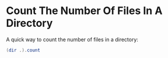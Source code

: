# Count The Number Of Files In A Directory

A quick way to count the number of files in a directory:

```powershell
(dir .).count
```
